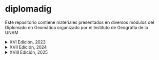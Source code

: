 # diplomadig

Este repositorio contiene materiales presentados en diversos módulos del Diplomado
en Geomática organizado por el Instituto de Geografía de la UNAM

<details>

<summary>XVI Edición, 2023</summary>

Módulo X "Análisis de series de tiempo de imágenes satelitales con R"

## 2023
- Creación de este repositorio
- Directorio /rspatial usado en ```intro_RSIG.R``` se descarga desde el folder asignado en la nube
- Directorio /LaPiedad usado en ```prelim_trendAnalysis_maiz_agave.R``` se descarga desde el folder asignado en la nube
- Directorio /muni_2018 usado en ```trendAnalysis_maiz_agave.R``` se descarga desde el folder asignado en la nube
</details>

<details>
<summary>XVII Edición, 2024</summary>

Módulo IX "Percepción Remota: Análisis de series de tiempo de imágenes satelitales con R"

## Primera Sesión (Agosto 10): 

- Directorio /data/rspatial usado en ```intro_RSIG.R```

- Directorio /data/ANP distribuido a través de la nube del Diplomado y usado en ```mohinora_tmap.R```

- Directorio /data/USV7 distribuido a través de la nube del Diplomado y usado en ```mohinora_tmap.R```

## Segunda Sesión (Agosto 16)

- Directorio /data/mohinora usado en ```mohinora_imputation.R```

- Uso de ```mohinora_imputation.R```, ```mohinora_anomalies.R``` y ```mohinora_trendAnalysis.R``` 

## Tercera sesión (Agosto 17)

- Uso de ```mohinora_trendAnalysis.R``` y ```mohinora_cps.R```

## Cuarta sesión (Agosto 23)

- Uso de ```mohinora_cps.R``` y ```mohinora_sephora.R```.

**NOTA:** El portal de residencia de ```ComplexHeatmap``` es [Bioconductor](https://www.bioconductor.org/packages/release/bioc/html/ComplexHeatmap.html). Por esta razón,
las instrucciones para instalar el paquete ```ComplexHeatmap``` son ligeramente distintas a las discutidas
hasta ahora. De acuerdo al portal mencionado, las instrucciones para installar ```ComplexHeatmap``` en R (en versiones superiores a la 4.4) son:

```{r, eval=FALSE}
(!require("BiocManager", quietly = TRUE))
    install.packages("BiocManager")

BiocManager::install("ComplexHeatmap")
```

</details>


<details>
<summary>XVIII Edición, 2025</summary>

# Bloque 2, Módulo V "R como herramienta de SIG"

## Primera Sesión (Abril 4): 

- Directorio /data/rspatial usado en ```intro_RSIG.R```

- Directorio /data/ANP distribuido a través de la nube del Diplomado y usado en ```mohinora_tmap.R```

- Se empleó el script ```intro_RSIG.R``` y materiales auxiliares

## Segunda Sesión (Abril 5):

- Creación del directorio /data/mohinora/250m_16_days_NDVI_QA

- Creación del directorio /data/outputs

- Creación del directorio /data/outputs/mohinora_QA

- Creación del directorio /data/outputs/mohinora_imputation

- Se emplearon los scripts ```mohinora_QA.R``` y ```mohinora_imputation.R``` junto con algunos materiales auxiliares

## Tercera Sesión (Abril 11):

- Creación del directorio /data/mohinora/250m_16_days_NDVI_QA_byYears y los sub-directorios auxiliares

- Creación del directorio /data/outputs/mohinora_interpolation

- Creación del directorio /data/outputs/mohinora_igapfill

- Creación del directorio /data/outputs/mohinora_anomalies

- Se emplearon los scripts ```mohinora_interpolation.R```, ```mohinora_igapfill.R``` y ```mohinora_anomalies.R``` junto con algunos materiales auxiliares

## Cuarta Sesión (Abril 12):

- Creación del directorio /data/outputs/mohinora_trends

- Creación del directorio /data/outputs/mohinora_cps

- Se emplearon los scripts ```mohinora_trends.R```, ```mohinora_cps.R``` y ```mohinora_sephora.R``` junto con algunos materiales auxiliares
</details>



